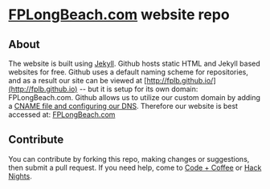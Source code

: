 # [FPLongBeach.com](http://FPLongBeach.com) website repo

## About
The website is built using [Jekyll](http://jekyllrb.com/).  Github hosts static HTML and Jekyll based websites for free.  Github uses a default naming scheme for repositories, and as a result our site can be viewed at  [http://fplb.github.io/](http://fplb.github.io) -- but it is setup for its own domain: FPLongBeach.com.  Github allows us to utilize our custom domain by adding a [CNAME file and configuring our DNS](https://help.github.com/articles/tips-for-configuring-a-cname-record-with-your-dns-provider/).  Therefore our website is best accessed at:  [FPLongBeach.com](http://www.FPLongBeach.com)

## Contribute

You can contribute by forking this repo, making changes or suggestions, then submit a pull request.  If you need help, come to [Code + Coffee](http://www.codeandcoffeelb.org/) or [Hack Nights](http://www.meetup.com/uncoded/).
